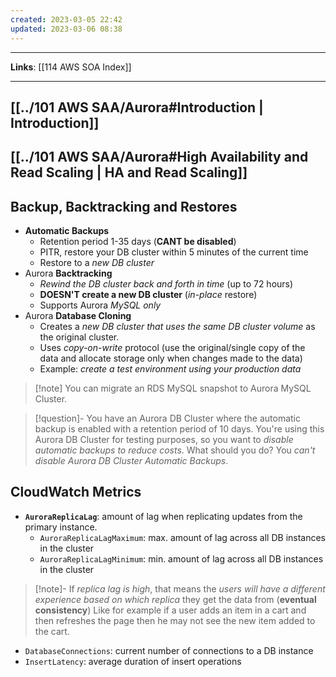 ```yaml
---
created: 2023-03-05 22:42
updated: 2023-03-06 08:38
---
```

---
**Links**: [[114 AWS SOA Index]]

---
## [[../101 AWS SAA/Aurora#Introduction | Introduction]]
## [[../101 AWS SAA/Aurora#High Availability and Read Scaling | HA and Read Scaling]]

## Backup, Backtracking and Restores
- **Automatic Backups**
	- Retention period 1-35 days (**CANT be disabled**)
	- PITR, restore your DB cluster within 5 minutes of the current time
	- Restore to a *new DB cluster*
- Aurora **Backtracking**
	- *Rewind the DB cluster back and forth in time* (up to 72 hours)
	- **DOESN'T create a new DB cluster** (*in-place* restore)
	- Supports Aurora *MySQL only*
- Aurora **Database Cloning**
	- Creates a *new DB cluster that uses the same DB cluster volume* as the original cluster.
	- Uses *copy-on-write* protocol (use the original/single copy of the data and allocate storage only when changes made to the data)
	- Example: *create a test environment using your production data*

> [!note] You can migrate an RDS MySQL snapshot to Aurora MySQL Cluster.

> [!question]- You have an Aurora DB Cluster where the automatic backup is enabled with a retention period of 10 days. You're using this Aurora DB Cluster for testing purposes, so you want to *disable automatic backups to reduce costs*. What should you do?
> You *can't disable Aurora DB Cluster Automatic Backups*.

## CloudWatch Metrics
- **`AuroraReplicaLag`**: amount of lag when replicating updates from the primary instance.
	- `AuroraReplicaLagMaximum`: max. amount of lag across all DB instances in the cluster
	- `AuroraReplicaLagMinimum`: min. amount of lag across all DB instances in the cluster

> [!note]- If *replica lag is high*, that means the *users will have a different experience based on which replica* they get the data from (**eventual consistency**)
> Like for example if a user adds an item in a cart and then refreshes the page then he may not see the new item added to the cart.

- `DatabaseConnections`: current number of connections to a DB instance
- `InsertLatency`: average duration of insert operations